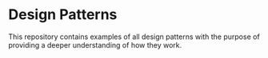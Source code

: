 # Design Patterns
This repository contains examples of all design patterns with the purpose of providing a deeper understanding of how they work.